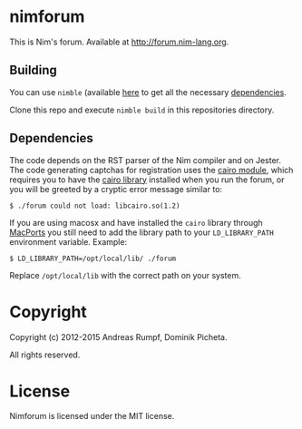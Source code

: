 # nimforum

This is Nim's forum. Available at http://forum.nim-lang.org.

## Building

You can use ``nimble`` (available [here](https://github.com/nim-lang/nimble) 
to get all the necessary
[dependencies](https://github.com/nim-lang/nimforum/blob/master/nimforum.nimble#L11).

Clone this repo and execute ``nimble build`` in this repositories directory.

## Dependencies

The code depends on the RST parser of the Nim
compiler and on Jester. The code generating captchas for registration uses the
[cairo module](https://github.com/nim-lang/cairo), which requires you to have
the [cairo library](http://cairographics.org) installed when you run the forum,
or you will be greeted by a cryptic error message similar to:

	$ ./forum could not load: libcairo.so(1.2)

If you are using macosx and have installed the ``cairo`` library through
[MacPorts](https://www.macports.org) you still need to add the library path to
your ``LD_LIBRARY_PATH`` environment variable. Example:

	$ LD_LIBRARY_PATH=/opt/local/lib/ ./forum

Replace ``/opt/local/lib`` with the correct path on your system.

# Copyright

Copyright (c) 2012-2015 Andreas Rumpf, Dominik Picheta.

All rights reserved.

# License

Nimforum is licensed under the MIT license.
